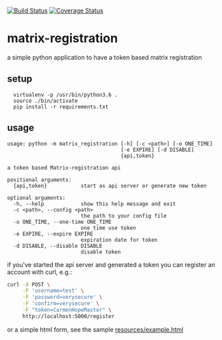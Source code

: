 [![Build Status](https://travis-ci.org/ZerataX/matrix-registration.svg?branch=master)](https://travis-ci.org/ZerataX/matrix-registration) [![Coverage Status](https://coveralls.io/repos/github/ZerataX/matrix-registration/badge.svg)](https://coveralls.io/github/ZerataX/matrix-registration)
# matrix-registration

a simple python application to have a token based matrix registration

## setup
```
  virtualenv -p /usr/bin/python3.6 .
  source ./bin/activate
  pip install -r requirements.txt
```

## usage
```
usage: python -m matrix_registration [-h] [-c <path>] [-o ONE_TIME]
                                     [-e EXPIRE] [-d DISABLE]
                                     {api,token}

a token based Matrix-registration api

positional arguments:
  {api,token}           start as api server or generate new token

optional arguments:
  -h, --help            show this help message and exit
  -c <path>, --config <path>
                        the path to your config file
  -o ONE_TIME, --one-time ONE_TIME
                        one time use token
  -e EXPIRE, --expire EXPIRE
                        expiration date for token
  -d DISABLE, --disable DISABLE
                        disable token
```

if you've started the api server and generated a token you can register an account with curl, e.g.:
```bash
curl -X POST \
     -F 'username=test' \
     -F 'password=verysecure' \
     -F 'confirm=verysecure' \
     -F "token=CarmenHopeMaster" \
     http://localhost:5000/register
```
or a simple html form, see the sample [resources/example.html](resources/example.html)
